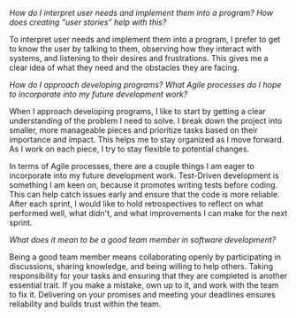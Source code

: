 *How do I interpret user needs and implement them into a program? How does creating “user stories” help with this?*

To interpret user needs and implement them into a program, I prefer to get to know the user by talking to them,
observing how they interact with systems, and listening to their desires and frustrations. This gives me a clear idea
of what they need and the obstacles they are facing.

*How do I approach developing programs? What Agile processes do I hope to incorporate into my future development work?*

When I approach developing programs, I like to start by getting a clear understanding of the problem I need to solve.
I break down the project into smaller, more manageable pieces and prioritize tasks based on their importance and impact.
This helps me to stay organized as I move forward. As I work on each piece, I try to stay flexible to potential changes.

In terms of Agile processes, there are a couple things I am eager to incorporate into my future development work.
Test-Driven development is something I am keen on, because it promotes writing tests before coding. This can help
catch issues early and ensure that the code is more reliable. After each sprint, I would like to hold retrospectives
to reflect on what performed well, what didn't, and what improvements I can make for the next sprint.

*What does it mean to be a good team member in software development?*

Being a good team member means collaborating openly by participating in discussions, sharing knowledge, and being
willing to help others. Taking responsibility for your tasks and ensuring that they are completed is another essential
trait. If you make a mistake, own up to it, and work with the team to fix it. Delivering on your promises and meeting your
deadlines ensures reliability and builds trust within the team.
